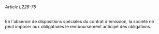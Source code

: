 ###### Article L228-75

En l'absence de dispositions spéciales du contrat d'émission, la société ne peut imposer aux obligataires le remboursement anticipé des obligations.


